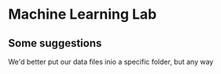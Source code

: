 # Machine Learning Lab
## Some suggestions
We'd better put our data files inio a specific folder, but any way